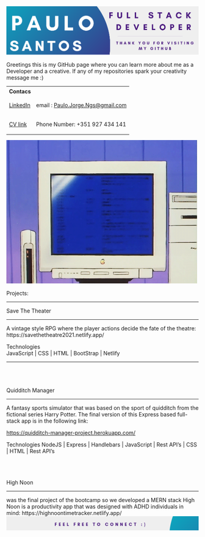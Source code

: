 <img src="/Github_Banner.png" alt="A banner that introduces the user Paulo Santos"> 


Greetings this is my GitHub page where you can learn more about me as a Developer and a creative.
If any of my repositories spark your creativity message me :)

<table>
<tr>
<th> Contacs </th>
</tr>
<tr>
<td>

<div> <a href="https://www.linkedin.com/in/paulo-j-santos/" target="_blank"><p>LinkedIn</p></a></div>

</td>
<td>

email :  Paulo.Jorge.Ngs@gmail.com
</td>
</tr>
  <tr>
<td>


 <a 
    href="hhttps://www.canva.com/design/DAErfI6CH8g/7mgDgCLMeK0VJj9Bq58mKg/view?utm_content=DAErfI6CH8g&utm_campaign=designshare&utm_medium=link&utm_source=sharebutton" target="_blank">CV link</a>
</td>
<td>
 Phone Number: +351 927 434 141

  
</td>
</tr>
</table>



<img src="/7577b71b1fa613d0032e31fbafb0bdcc.gif" alt="A computer flahsing"> 

Projects:
<br>
<hr>


Save The Theater
<br>
<hr>
A vintage style RPG where the player actions decide the fate of the theatre:
https://savethetheatre2021.netlify.app/


Technologies
<br>
JavaScript | CSS | HTML | BootStrap | Netlify

<hr>
<br>
<br>
<br>
Quidditch Manager 
<br>
<hr>
A fantasy sports simulator that was based on the sport of quidditch from the
fictional series Harry Potter. The final version of this Express based full-stack app 
is in the following link:

https://quidditch-manager-project.herokuapp.com/

Technologies
NodeJS | Express | Handlebars | JavaScript | Rest API’s | CSS | HTML | Rest API’s  




<br>
<br>
<br>
High Noon 
<br>
<hr>
was the final project of the bootcamp so we developed a MERN stack High Noon is a productivity app
that was designed with ADHD individuals in mind:
https://highnoontimetracker.netlify.app/

<img src="/Github_Footer.png " alt="A Footer inviting visitors to connect"> 
